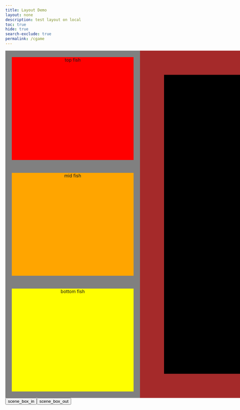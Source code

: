 ```yaml
---
title: Layout Demo
layout: none
description: test layout on local
toc: true
hide: true
search-exclude: true
permalink: /cgame
---
```


<style>
    .big_daddy {
    max-width: 100%;
    max-height: 100vh;
    height: auto;
    justify-content: center;
    }

    .game_border {
    display: flex;
    height: 1080px;
    width: 1920px;
    background-color: black;
    }

    .left_bar {
    display:flex;
    flex-direction:column;
    height: 1080px;
    width: 420px;
    background-color: gray;
    }

    .image_border {
    display:flex;
    justify-content:center;
    text-align:center;
    flex-direction:column;
    height: 1080px;
    width: 1080px;
    background-color: brown;
    }

    .game_image {
    display: flex;
    position: absolute;
    height: 930px;
    width: 930px;
    margin: 0px 0px 0px 75px;
    justify-content: center;
    background-image: url('https://i0.wp.com/voiceofsandiego.org/wp-content/uploads/2021/05/1FEE4EE4-D1EC-4C38-A8FB-A19800E2C787-72404-000022779096391B-800x533-1.jpg?fit=800%2C533&ssl=1');
    background-size: cover;
    background-repeat: no-repeat;
    background-position: center;
    background-color: black;
    }

    .right_bar {
    display:flex;
    flex-direction:column;
    height: 1080px;
    width: 420px;
    background-color: gray;
    }

    .left_portrait {
    display: inline-block;
    position: absolute;
    width: 420px;
    }

    .right_portrait {
    display: inline-block;
    position: absolute;
    width: 420px;
    }

    .top_creature {
    display: flex;
    height: 33%;
    margin: 20px;
    background-image: url('');
    justify-content: center;
    background-color: red;
    }
    .mid_creature {
    display: flex;
    height: 33%;
    margin: 20px;
    background-image: url('');
    justify-content: center;
    background-color: orange;
    }
    .btm_creature {
    display: flex;
    height: 33%;
    margin: 20px;
    background-image: url('');
    justify-content: center;
    background-color: yellow;
    }

    .scene_tbox {
    display: flex;
    position: absolute;
    height: 150px;
    width: 700px;
    justify-content: center;
    justify-items: center;
    background-image: url('https://static.vecteezy.com/system/resources/previews/009/302/650/original/white-cloud-clipart-design-illustration-free-png.png');
    background-size: cover;
    background-repeat: no-repeat;
    background-position: center;
    }

    .scene_tbox_text {
    position: relative;
    padding: 6% 3% 0% 3%;
    font-family: 'Verdana';
    text-align: left;
    justify-content: center;
    font-size: 20px;
    width: 500px;
    height: 100px;
    }
</style>

<div class="big_daddy">
  <div class="game_border">
    <div class="left_bar" id="left_bar">
      <div class="top_creature">
        top fish
      </div>
      <div class="mid_creature">
        mid fish
      </div>
      <div class="btm_creature">
        bottom fish
      </div>
    </div>
    <div class="image_border" id="image_border">
      <div class="game_image" id="game_image">
        game image
        <div class="scene_tbox" id="scene_tbox" style="opacity:0;top:90%">
          <div class="scene_tbox_text" id="scene_tbox_text">
            This is a test to see how far the text in this box goes. I just want to see how much I can fit before I have to make a new line. (CUTOFF)
          </div>
        </div>
      </div>
    </div>
    <div class="right_bar" id="right_bar">
      <div class="top_creature">
        top fish
      </div>
      <div class="mid_creature">
        mid fish
      </div>
      <div class="btm_creature">
        bottom fish
      </div>
    </div>
  </div>
  <button onclick="scene_box_in()">scene_box_in</button><button onclick="scene_box_out()">scene_box_out</button>
</div>

<script>
    let scene_tbox = document.getElementById("scene_tbox");

    function scene_box_in() {
    console.log("box in");
    scene_tbox.style["opacity"] = "0";
    scene_tbox.style["top"] = "85%";
    var opval = 0;
    var posval = 85;
    let i = 0;
    var anim_scene_tbox_up = setInterval(function() {
        opval = opval + i;
        if (scene_tbox.style["top"] != "80%") {
        posval = posval - 0.25;
        };
        scene_tbox.style["opacity"] = String(opval);
        scene_tbox.style["top"] = String(posval) + "%";
        i = i + 0.01
        if (posval <= 80) {
            scene_tbox.style["opacity"] = "1";
            scene_tbox.style["top"] = "80%";
            clearInterval(anim_scene_tbox_up);
            console.log('stop');
            };
        }, 15);
    }

    function scene_box_out() {
    console.log("box out");
    scene_tbox.style["opacity"] = "1";
    scene_tbox.style["top"] = "80%";
    var opval = 1;
    let i = 0;
    var anim_scene_tbox_down = setInterval(function() {
        opval = opval - i;
        scene_tbox.style["opacity"] = String(opval);
        i = i + 0.01;
        if (opval <= 0) {
            scene_tbox.style["opacity"] = "0%";
            scene_tbox.style["top"] = "85%";
            clearInterval(anim_scene_tbox_down);
            console.log('stop')
            };
        }, 15);
    }
</script>